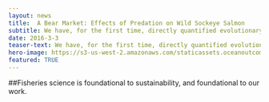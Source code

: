 ```yaml
---
layout: news
title:  A Bear Market: Effects of Predation on Wild Sockeye Salmon
subtitle: We have, for the first time, directly quantified evolutionary effects of bear predation on wild salmon populations.
date: 2016-3-3
teaser-text: We have, for the first time, directly quantified evolutionary effects of bear predation on wild salmon populations.
hero-image: https://s3-us-west-2.amazonaws.com/staticassets.oceanoutcomes.org/news+and+analysis/hero+images/bear-predation-hero.jpg
featured: TRUE
---
```

##Fisheries science is foundational to sustainability, and foundational to our work.
